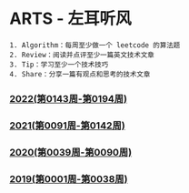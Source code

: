 # ARTS - 左耳听风
```
1. Algorithm：每周至少做一个 leetcode 的算法题
2. Review：阅读并点评至少一篇英文技术文章
3. Tip：学习至少一个技术技巧
4. Share：分享一篇有观点和思考的技术文章
```

### [2022(第0143周-第0194周)](https://github.com/vjudge/ARTS/blob/master/2022/README.md)

### [2021(第0091周-第0142周)](https://github.com/vjudge/ARTS/blob/master/2021/README.md)

### [2020(第0039周-第0090周)](https://github.com/vjudge/ARTS/blob/master/2020/README.md)

### [2019(第0001周-第0038周)](https://github.com/vjudge/ARTS/blob/master/2019/README.md)


